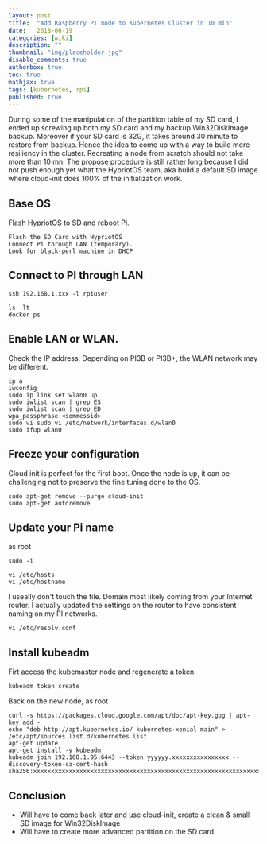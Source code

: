 ```yaml
---
layout: post
title:  "Add Raspberry PI node to Kubernetes Cluster in 10 min"
date:   2018-06-19
categories: [wiki]
description: ""
thumbnail: "img/placeholder.jpg"
disable_comments: true
authorbox: true
toc: true
mathjax: true
tags: [kubernetes, rpi]
published: true
---
```


During some of the manipulation of the partition table of 
my SD card, I ended up screwing up both my SD card and my backup Win32DiskImage backup.
Moreover if your SD card is 32G, it takes around 30 minute to restore from backup.
Hence the idea to come up with a way to build more resiliency in the cluster.
Recreating a node from scratch should not take more than 10 mn. The propose procedure
is still rather long because I did not push enough yet what the HypriotOS team, aka
build a default SD image where cloud-init does 100% of the initialization work.

<!--more-->

## Base OS
 
Flash HypriotOS to SD and reboot Pi.

~~~
Flash the SD Card with HypriotOS
Connect Pi through LAN (temporary).
Look for black-perl machine in DHCP
~~~

## Connect to PI through LAN

~~~
ssh 192.168.1.xxx -l rpiuser

ls -lt
docker ps
~~~

## Enable LAN or WLAN.

Check the IP address. Depending on PI3B or PI3B+, the WLAN network may be different.
~~~
ip a
iwconfig
sudo ip link set wlan0 up
sudo iwlist scan | grep ES
sudo iwlist scan | grep ED
wpa_passphrase <sommessid>
sudo vi sudo vi /etc/network/interfaces.d/wlan0
sudo ifup wlan0
~~~

## Freeze your configuration

Cloud init is perfect for the first boot. Once the node
is up, it can be challenging not to preserve the fine tuning done
to the OS.

~~~
sudo apt-get remove --purge cloud-init
sudo apt-get autoremove
~~~

## Update your Pi name

as root
~~~~
sudo -i

vi /etc/hosts
vi /etc/hostname
~~~~

I useally don't touch the file. Domain most likely
coming from your Internet router. I actually updated the settings
on the router to have consistent naming on my PI networks. 
~~~~
vi /etc/resolv.conf
~~~~

## Install kubeadm

Firt access the kubemaster node and regenerate a token:
~~~
kubeadm token create
~~~

Back on the new node, as root
~~~
curl -s https://packages.cloud.google.com/apt/doc/apt-key.gpg | apt-key add -
echo "deb http://apt.kubernetes.io/ kubernetes-xenial main" > /etc/apt/sources.list.d/kubernetes.list
apt-get update
apt-get install -y kubeadm
kubeadm join 192.168.1.95:6443 --token yyyyyy.xxxxxxxxxxxxxxxx --discovery-token-ca-cert-hash sha256:xxxxxxxxxxxxxxxxxxxxxxxxxxxxxxxxxxxxxxxxxxxxxxxxxxxxxxxxxxxxxxxx
~~~

## Conclusion

- Will have to come back later and use cloud-init, create a clean & small SD image for Win32DiskImage
- Will have to create more advanced partition on the SD card.
